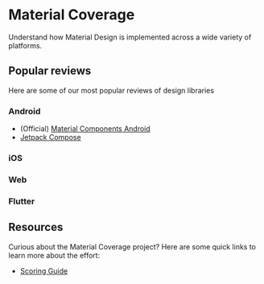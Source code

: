 # Material Coverage
Understand how Material Design is implemented across a wide variety of platforms.

## Popular reviews
Here are some of our most popular reviews of design libraries

### Android
* (Official) [Material Components Android](reviews/material-design-components-android-review.md)
* [Jetpack Compose](reviews/jetpack-compose-review.md)

### iOS

### Web

### Flutter

## Resources
Curious about the Material Coverage project? Here are some quick links to learn
more about the effort:

* [Scoring Guide](scoring-guide.md)
